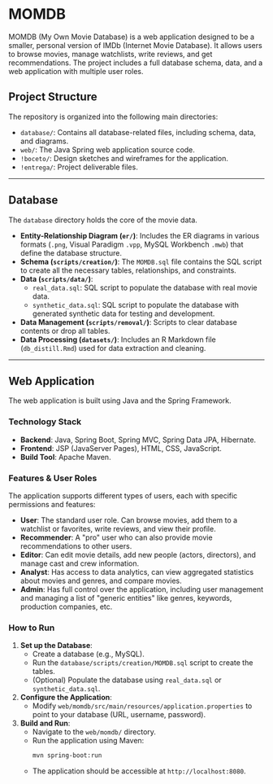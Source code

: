 # MOMDB

MOMDB (My Own Movie Database) is a web application designed to be a smaller, personal version of IMDb (Internet Movie Database). It allows users to browse movies, manage watchlists, write reviews, and get recommendations. The project includes a full database schema, data, and a web application with multiple user roles.

## Project Structure

The repository is organized into the following main directories:

-   `database/`: Contains all database-related files, including schema, data, and diagrams.
-   `web/`: The Java Spring web application source code.
-   `!boceto/`: Design sketches and wireframes for the application.
-   `!entrega/`: Project deliverable files.

---

## Database

The `database` directory holds the core of the movie data.

-   **Entity-Relationship Diagram (`er/`)**: Includes the ER diagrams in various formats (`.png`, Visual Paradigm `.vpp`, MySQL Workbench `.mwb`) that define the database structure.
-   **Schema (`scripts/creation/`)**: The `MOMDB.sql` file contains the SQL script to create all the necessary tables, relationships, and constraints.
-   **Data (`scripts/data/`)**:
    -   `real_data.sql`: SQL script to populate the database with real movie data.
    -   `synthetic_data.sql`: SQL script to populate the database with generated synthetic data for testing and development.
-   **Data Management (`scripts/removal/`)**: Scripts to clear database contents or drop all tables.
-   **Data Processing (`datasets/`)**: Includes an R Markdown file (`db_distill.Rmd`) used for data extraction and cleaning.

---

## Web Application

The web application is built using Java and the Spring Framework.

### Technology Stack

-   **Backend**: Java, Spring Boot, Spring MVC, Spring Data JPA, Hibernate.
-   **Frontend**: JSP (JavaServer Pages), HTML, CSS, JavaScript.
-   **Build Tool**: Apache Maven.

### Features & User Roles

The application supports different types of users, each with specific permissions and features:

-   **User**: The standard user role. Can browse movies, add them to a watchlist or favorites, write reviews, and view their profile.
-   **Recommender**: A "pro" user who can also provide movie recommendations to other users.
-   **Editor**: Can edit movie details, add new people (actors, directors), and manage cast and crew information.
-   **Analyst**: Has access to data analytics, can view aggregated statistics about movies and genres, and compare movies.
-   **Admin**: Has full control over the application, including user management and managing a list of "generic entities" like genres, keywords, production companies, etc.

### How to Run

1.  **Set up the Database**:
    -   Create a database (e.g., MySQL).
    -   Run the `database/scripts/creation/MOMDB.sql` script to create the tables.
    -   (Optional) Populate the database using `real_data.sql` or `synthetic_data.sql`.
2.  **Configure the Application**:
    -   Modify `web/momdb/src/main/resources/application.properties` to point to your database (URL, username, password).
3.  **Build and Run**:
    -   Navigate to the `web/momdb/` directory.
    -   Run the application using Maven:
        ```bash
        mvn spring-boot:run
        ```
    -   The application should be accessible at `http://localhost:8080`.
